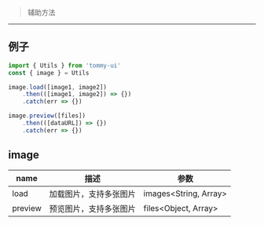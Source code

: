 > 辅助方法

-------------

## 例子

```javascript
import { Utils } from 'tommy-ui'
const { image } = Utils

image.load([image1, image2])
    .then(([image1, image2]) => {})
    .catch(err => {})

image.preview([files])
    .then(([dataURL]) => {})
    .catch(err => {})
```

## image

| name | 描述 | 参数 |
|------|--------|-------|
| load | 加载图片，支持多张图片 | images<String, Array> |
| preview | 预览图片，支持多张图片 | files<Object, Array> |
